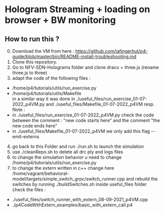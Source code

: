 # Hologram Streaming + loading on browser + BW monitoring

## How to run this ?
0. Download the VM from here : https://github.com/jafingerhut/p4-guide/blob/master/bin/README-install-troubleshooting.md
1. Clone this repository.
2. Go to NFV-SDN-Holograms folder and clone draco + three.js (rename three.js to three)
3. adapt the code of the following files :
  - /home/p4/tutorials/utils/run_exercise.py
  - /home/p4/tutorials/utils/Makefile
<br />in a similar way it was done in ./useful_files/run_exercise_01-07-2022_p4VM.py and ./useful_files/Makefile_01-07-2022_p4VM resp.
<br />Note :
  - in ./useful_files/run_exercise_01-07-2022_p4VM.py check the code between the comment : "new code starts here" and the comment "the new code ends here"
  - in ./useful_files/Makefile_01-07-2022_p4VM we only add this flag --emit-externs
4. go back to this Folder and run ./run.sh to launch the simulation
5. use ./cleanRepo.sh to delete all drc ply and logs files
6. to change the simulation behavior u need to change /home/p4/tutorials/utils/run_exercise.py
7. to change the extern written in c++ change here /home/vagrant/behavioral-model/targets/simple_switch_grpc/switch_runner.cpp and rebuild the switches by running ./buildSwitches.sh inside useful_files folder
<br />check the files :
  - ./useful_files/switch_runner_with_extern_08-09-2021_p4VM.cpp
  - ./p4CodeWithExtern_examples/basic_with_extern_call.p4
